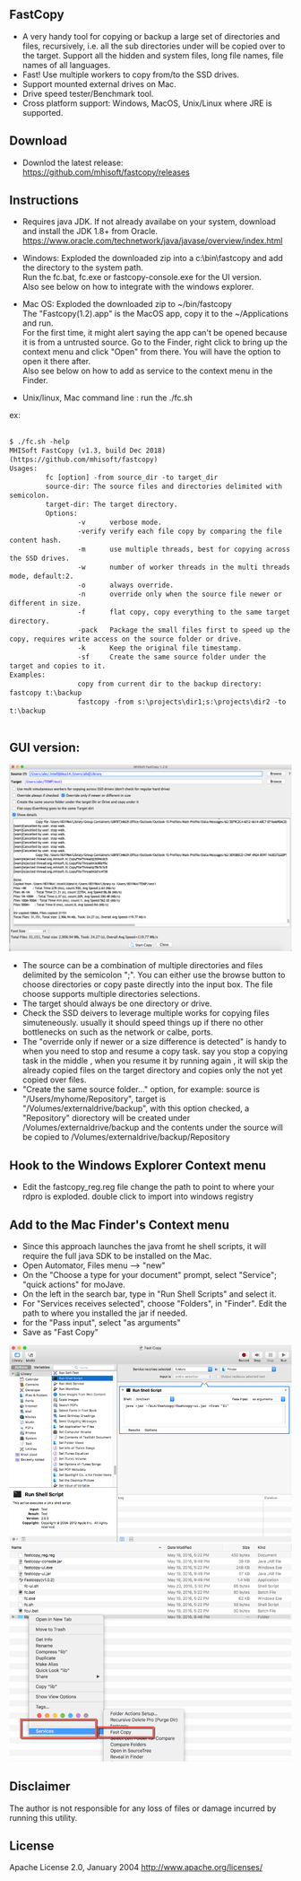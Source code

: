 ## FastCopy

* A very handy tool for copying or backup a large set of directories and files, recursively, i.e. all the sub directories under will be copied over to the target. Support all the hidden and system files, long file names, file names of all languages. 
* Fast! Use multiple workers to copy from/to the SSD drives. 
* Support mounted external drives on Mac.
* Drive speed tester/Benchmark tool.
* Cross platform support: Windows, MacOS, Unix/Linux where JRE is supported. 


## Download

- Downlod the latest release: https://github.com/mhisoft/fastcopy/releases

## Instructions

* Requires java JDK. If not already availabe on your system, download and install the JDK 1.8+ from Oracle.
https://www.oracle.com/technetwork/java/javase/overview/index.html

* Windows: 
  Exploded the downloaded zip into a c:\bin\fastcopy and add the directory to the system path. </br>
  Run the fc.bat, fc.exe or  fastcopy-console.exe for the UI version. </br>
  Also see below on how to integrate with the windows explorer. </br>

* Mac OS: 
  Exploded the downloaded zip to ~/bin/fastcopy</br>
  The "Fastcopy(1.2).app" is the MacOS app,  copy it to the ~/Applications and run.</br>
  For the first time, it might alert saying the app can't be opened because it is from a untrusted source. Go to the Finder, right click to bring up the context menu and click "Open" from there. You will have the option to open it there after. <br>
  Also see below on how to add as service to the context menu in the Finder.</br> 


* Unix/linux, Mac command line : run the ./fc.sh

ex:

```
    
$ ./fc.sh -help
MHISoft FastCopy (v1.3, build Dec 2018)
(https://github.com/mhisoft/fastcopy)
Usages:
         fc [option] -from source_dir -to target_dir
         source-dir: The source files and directories delimited with semicolon.
         target-dir: The target directory.
         Options:
                 -v      verbose mode.
                 -verify verify each file copy by comparing the file content hash.
                 -m      use multiple threads, best for copying across the SSD drives.
                 -w      number of worker threads in the multi threads mode, default:2.
                 -o      always override.
                 -n      override only when the source file newer or different in size.
                 -f      flat copy, copy everything to the same target directory.
                 -pack   Package the small files first to speed up the copy, requires write access on the source folder or drive.
                 -k      Keep the original file timestamp.
                 -sf     Create the same source folder under the target and copies to it.
Examples:
                 copy from current dir to the backup directory: fastcopy t:\backup
                 fastcopy -from s:\projects\dir1;s:\projects\dir2 -to t:\backup
   
```



## GUI version:

![Screenshot](/doc/fastcopy-v1.2.6-screenshot-2018-11-19_23-31-58.png "screenshot")


* The source can be a combination of multiple directories and files delimited by the semicolon ";". You can either use the browse button to choose directories or copy paste directly into the input box. The file choose supports multiple directories selections.
* The target should always be one directory or drive. 
* Check the SSD deivers to leverage multiple works for copying files simuteneously.  usually it should speed things up if there no other bottlenecks on such as the network or calbe, ports.
* The "override only if newer or a size difference is detected" is handy to when you need to stop and resume a copy task. say you stop a copying task in the middle , when you resume it by running again , it will skip the already copied files on the target directory and copies only the not yet copied over files. 
* "Create the same source folder..." option, for example: 
source is "/Users/myhome/Repository", target is "/Volumes/externaldrive/backup", with this option checked, a "Repository" diorectory will be created under /Volumes/externaldrive/backup and the contents under the source will be copied to /Volumes/externaldrive/backup/Repository



## Hook to the Windows Explorer Context menu
- Edit the fastcopy_reg.reg file change the path to point to where your rdpro is exploded.
double click to import into windows registry


## Add to the Mac Finder's Context menu 
* Since this approach launches the java fromt he shell scripts, it will require the full java SDK to be installed on the Mac. 
* Open Automator, Files menu --> "new"
* On the "Choose a type for your document" prompt, select "Service"; "quick actions" for moJave.
* On the left in the search bar, type in "Run Shell Scripts" and select it. 
* For "Services receives selected", choose "Folders", in "Finder". Edit the path to where you installed the jar if needed. 
* for the "Pass input",  select "as arguments"
* Save as "Fast Copy"
 
 ![screen shot](doc/fastcopy-automator-setup2.png "Add to the Mac Finder's Context menu")
 ![screen shot](doc/fastcopy%20context%20menu.png "Context Men->Services")


## Disclaimer
The author is not responsible for any loss of files or damage incurred by running this utility.

## License
Apache License 2.0, January 2004 http://www.apache.org/licenses/

